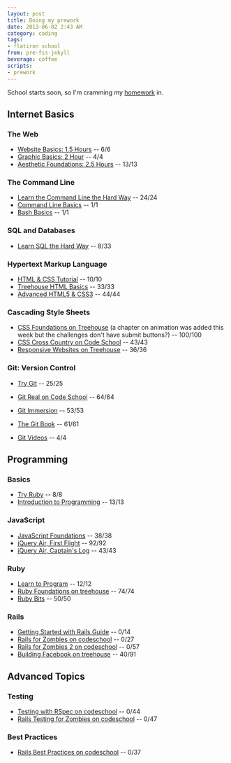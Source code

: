```yaml
---
layout: post
title: Doing my prework
date: 2013-06-02 2:43 AM
category: coding
tags:
- flatiron school
from: pre-fis-jekyll
beverage: coffee
scripts:
- prework
---
```


School starts soon, so I'm cramming my [homework](http://prework.flatironschool.com) in.

## Internet Basics

### The Web

* [Website Basics: 1.5 Hours](http://teamtreehouse.com/library/websites/website-basics/website-basics) -- 6/6
* [Graphic Basics: 2 Hour](http://teamtreehouse.com/library/websites/technology-foundations/graphic-basics) -- 4/4
* [Aesthetic Foundations: 2.5 Hours](http://teamtreehouse.com/library/websites/aesthetic-foundations) -- 13/13

### The Command Line

* [Learn the Command Line the Hard Way](http://cli.learncodethehardway.org/book/) -- 24/24
* [Command Line Basics](http://blog.teamtreehouse.com/command-line-basics) -- 1/1
* [Bash Basics](https://gist.github.com/a8a7ca963e37e0b108b9) -- 1/1

### SQL and Databases

* [Learn SQL the Hard Way](http://sql.learncodethehardway.org/book/) -- 8/33

### Hypertext Markup Language

* [HTML & CSS Tutorial](http://learn.shayhowe.com/html-css/) -- 10/10
* [Treehouse HTML Basics](http://teamtreehouse.com/library/websites/html) -- 33/33
* [Advanced HTML5 & CSS3](http://www.codeschool.com/courses/functional-html5-css3) -- 44/44

### Cascading Style Sheets

* [CSS Foundations on Treehouse](http://teamtreehouse.com/library/websites/css-foundations-2) (a chapter on animation was added this week but the challenges don't have submit buttons?) -- 100/100
* [CSS Cross Country on Code School](http://www.codeschool.com/courses/css-cross-country) -- 43/43
* [Responsive Websites on Treehouse](http://teamtreehouse.com/library/websites/build-a-responsive-website/) -- 36/36

### Git: Version Control

* [Try Git](http://www.codeschool.com/courses/try-git) -- 25/25

* [Git Real on Code School](http://www.codeschool.com/courses/git-real) -- 64/64
* [Git Immersion](http://gitimmersion.com/) -- 53/53
* [The Git Book](http://git-scm.com/book) -- 61/61
* [Git Videos](http://git-scm.com/videos) -- 4/4

## Programming

### Basics

* [Try Ruby](http://www.codeschool.com/courses/try-ruby) -- 8/8
* [Introduction to Programming](http://teamtreehouse.com/library/programming-2/introduction-to-programming) -- 13/13

###  JavaScript

* [JavaScript Foundations](http://teamtreehouse.com/library/websites/javascript-foundations) -- 38/38
* [jQuery Air, First Flight](http://www.codeschool.com/courses/jquery-air-first-flight) -- 92/92
* [jQuery Air, Captain's Log](http://www.codeschool.com/courses/jquery-air-captains-log) -- 43/43

### Ruby

* [Learn to Program](http://pine.fm/LearnToProgram/) -- 12/12
* [Ruby Foundations on treehouse](http://teamtreehouse.com/library/programming-2/ruby-foundations) -- 74/74
* [Ruby Bits](http://www.codeschool.com/courses/ruby-bits) -- 50/50

### Rails

* [Getting Started with Rails Guide](http://guides.rubyonrails.org/getting_started.html) -- 0/14
* [Rails for Zombies on codeschool](http://www.codeschool.com/courses/rails-for-zombies-redux) -- 0/27
* [Rails for Zombies 2 on codeschool](http://www.codeschool.com/courses/rails-for-zombies-2) -- 0/57
* [Building Facebook on treehouse](http://teamtreehouse.com/library/programming-2/build-a-simple-version-of-facebook) -- 40/91

## Advanced Topics

### Testing

* [Testing with RSpec on codeschool](http://www.codeschool.com/courses/testing-with-rspec) -- 0/44
* [Rails Testing for Zombies on codeschool](http://www.codeschool.com/courses/rails-testing-for-zombies) -- 0/47

### Best Practices

* [Rails Best Practices on codeschool](http://www.codeschool.com/courses/rails-best-practices) -- 0/37


